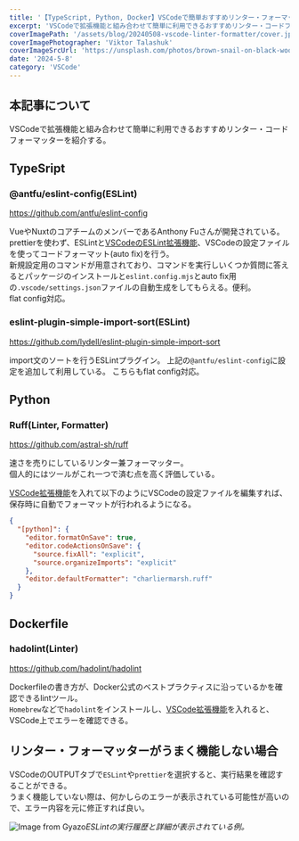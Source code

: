 ```yaml
---
title: '【TypeScript, Python, Docker】VSCodeで簡単おすすめリンター・フォーマッター紹介'
excerpt: 'VSCodeで拡張機能と組み合わせて簡単に利用できるおすすめリンター・コードフォーマッターを紹介する。'
coverImagePath: '/assets/blog/20240508-vscode-linter-formatter/cover.jpg'
coverImagePhotographer: 'Viktor Talashuk'
coverImageSrcUrl: 'https://unsplash.com/photos/brown-snail-on-black-wooden-surface-PxfeNQTKrng'
date: '2024-5-8'
category: 'VSCode'
---
```


## 本記事について

VSCodeで拡張機能と組み合わせて簡単に利用できるおすすめリンター・コードフォーマッターを紹介する。

## TypeSript

### @antfu/eslint-config(ESLint)

https://github.com/antfu/eslint-config

VueやNuxtのコアチームのメンバーであるAnthony Fuさんが開発されている。  
prettierを使わず、ESLintと[VSCodeのESLint拡張機能](https://marketplace.visualstudio.com/items?itemName=dbaeumer.vscode-eslint)、VSCodeの設定ファイルを使ってコードフォーマット(auto fix)を行う。  
新規設定用のコマンドが用意されており、コマンドを実行しいくつか質問に答えるとパッケージのインストールと`eslint.config.mjs`とauto fix用の`.vscode/settings.json`ファイルの自動生成をしてもらえる。便利。  
flat config対応。

### eslint-plugin-simple-import-sort(ESLint)

https://github.com/lydell/eslint-plugin-simple-import-sort

import文のソートを行うESLintプラグイン。
上記の`@antfu/eslint-config`に設定を追加して利用している。
こちらもflat config対応。

## Python

### Ruff(Linter, Formatter)

https://github.com/astral-sh/ruff

速さを売りにしているリンター兼フォーマッター。  
個人的にはツールがこれ一つで済む点を高く評価している。

[VSCode拡張機能](https://marketplace.visualstudio.com/items?itemName=charliermarsh.ruff)を入れて以下のようにVSCodeの設定ファイルを編集すれば、保存時に自動でフォーマットが行われるようになる。

```json:settings.json
{
  "[python]": {
    "editor.formatOnSave": true,
    "editor.codeActionsOnSave": {
      "source.fixAll": "explicit",
      "source.organizeImports": "explicit"
    },
    "editor.defaultFormatter": "charliermarsh.ruff"
  }
}
```

## Dockerfile

### hadolint(Linter)

https://github.com/hadolint/hadolint

Dockerfileの書き方が、Docker公式のベストプラクティスに沿っているかを確認できるlintツール。  
`Homebrew`などで`hadolint`をインストールし、[VSCode拡張機能](https://marketplace.visualstudio.com/items?itemName=exiasr.hadolint)を入れると、VSCode上でエラーを確認できる。

## リンター・フォーマッターがうまく機能しない場合

VSCodeのOUTPUTタブで`ESLint`や`prettier`を選択すると、実行結果を確認することができる。  
うまく機能していない際は、何かしらのエラーが表示されている可能性が高いので、エラー内容を元に修正すれば良い。

![Image from Gyazo](https://gyazo.com/5d587250b732174daccb8a6a8d028b5c.png)_ESLintの実行履歴と詳細が表示されている例。_
